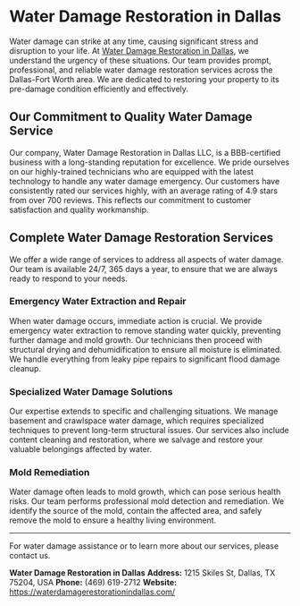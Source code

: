# Water Damage Restoration in Dallas

Water damage can strike at any time, causing significant stress and disruption to your life. At [Water Damage Restoration in Dallas](https://waterdamagerestorationindallas.com/), we understand the urgency of these situations. Our team provides prompt, professional, and reliable water damage restoration services across the Dallas-Fort Worth area. We are dedicated to restoring your property to its pre-damage condition efficiently and effectively.

## Our Commitment to Quality Water Damage Service

Our company, Water Damage Restoration in Dallas LLC, is a BBB-certified business with a long-standing reputation for excellence. We pride ourselves on our highly-trained technicians who are equipped with the latest technology to handle any water damage emergency. Our customers have consistently rated our services highly, with an average rating of 4.9 stars from over 700 reviews. This reflects our commitment to customer satisfaction and quality workmanship.

## Complete Water Damage Restoration Services

We offer a wide range of services to address all aspects of water damage. Our team is available 24/7, 365 days a year, to ensure that we are always ready to respond to your needs.

### Emergency Water Extraction and Repair

When water damage occurs, immediate action is crucial. We provide emergency water extraction to remove standing water quickly, preventing further damage and mold growth. Our technicians then proceed with structural drying and dehumidification to ensure all moisture is eliminated. We handle everything from leaky pipe repairs to significant flood damage cleanup.

### Specialized Water Damage Solutions

Our expertise extends to specific and challenging situations. We manage basement and crawlspace water damage, which requires specialized techniques to prevent long-term structural issues. Our services also include content cleaning and restoration, where we salvage and restore your valuable belongings affected by water.

### Mold Remediation

Water damage often leads to mold growth, which can pose serious health risks. Our team performs professional mold detection and remediation. We identify the source of the mold, contain the affected area, and safely remove the mold to ensure a healthy living environment.

---

For water damage assistance or to learn more about our services, please contact us.

**Water Damage Restoration in Dallas**
**Address:** 1215 Skiles St, Dallas, TX 75204, USA
**Phone:** (469) 619-2712
**Website:** https://waterdamagerestorationindallas.com/
